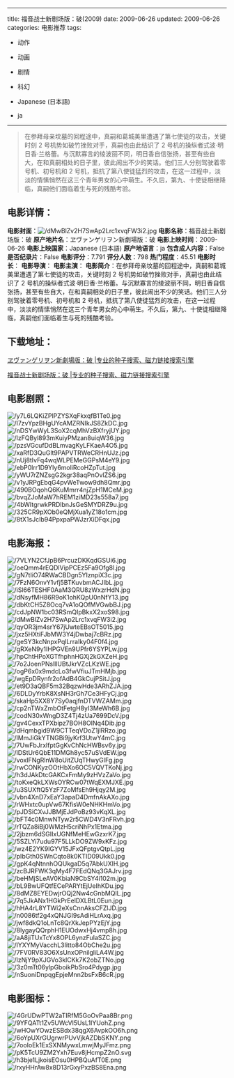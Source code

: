 
---
title: 福音战士新剧场版：破(2009)
date: 2009-06-26
updated: 2009-06-26
categories: 电影推荐
tags:
- 动作
- 动画
- 剧情
- 科幻

- Japanese (日本語)
- ja
---


> 在参拜母亲坟墓的回程途中，真嗣和葛城美里遭遇了第七使徒的攻击，关键时刻 2 号机势如破竹挫败对手，真嗣也由此结识了 2 号机的操纵者式波·明日香·兰格蕾。与沉默寡言的绫波丽不同，明日香自信张扬，甚至有些自大，在和真嗣相处的日子里，彼此闹出不少的笑话。他们三人分别驾驶着零号机、初号机和 2 号机，抵抗了第八使徒猛烈的攻击，在这一过程中，淡淡的情愫悄然在这三个青年男女的心中萌生。不久后，第九、十使徒相继降临，真嗣他们面临着生与死的残酷考验。

## **电影详情**：

**电影封面**：<img src="https://image.tmdb.org/t/p/w200/dMwBlZv2H7SwAp2Lrc1xvqFW3i2.jpg" alt="/dMwBlZv2H7SwAp2Lrc1xvqFW3i2.jpg" title="/dMwBlZv2H7SwAp2Lrc1xvqFW3i2.jpg">
**电影名称**：福音战士新剧场版：破
**原产地片名**：ヱヴァンゲリヲン新劇場版：破
**电影上映时间**：2009-06-26
**电影上映国家**：Japanese (日本語)
**原产地语言**：ja
**包含成人内容**：False
**是否纪录片**：False
**电影评分**：7.791
**评分人数**：798
**热门程度**：45.51
**电影时长**：
**电影导演**：
**电影主演**：
**电影简介**：在参拜母亲坟墓的回程途中，真嗣和葛城美里遭遇了第七使徒的攻击，关键时刻 2 号机势如破竹挫败对手，真嗣也由此结识了 2 号机的操纵者式波·明日香·兰格蕾。与沉默寡言的绫波丽不同，明日香自信张扬，甚至有些自大，在和真嗣相处的日子里，彼此闹出不少的笑话。他们三人分别驾驶着零号机、初号机和 2 号机，抵抗了第八使徒猛烈的攻击，在这一过程中，淡淡的情愫悄然在这三个青年男女的心中萌生。不久后，第九、十使徒相继降临，真嗣他们面临着生与死的残酷考验。

## **下载地址**：
[ヱヴァンゲリヲン新劇場版：破 |专业的种子搜索、磁力链接搜索引擎](https://movie.amd794.com:2083/?search=%E3%83%B1%E3%83%B4%E3%82%A1%E3%83%B3%E3%82%B2%E3%83%AA%E3%83%B2%E3%83%B3%E6%96%B0%E5%8A%87%E5%A0%B4%E7%89%88%EF%BC%9A%E7%A0%B4&ordering=&mode=match_phrase&page_size=10&page=1)

[福音战士新剧场版：破 |专业的种子搜索、磁力链接搜索引擎](https://movie.amd794.com:2083/?search=%E7%A6%8F%E9%9F%B3%E6%88%98%E5%A3%AB%E6%96%B0%E5%89%A7%E5%9C%BA%E7%89%88%EF%BC%9A%E7%A0%B4&ordering=&mode=match_phrase&page_size=10&page=1)
 

## **电影剧照**：
<img src="https://image.tmdb.org/t/p/original/y7L6LQKiZPlPZYSXqFkxqfB1Te0.jpg" alt="/y7L6LQKiZPlPZYSXqFkxqfB1Te0.jpg" title="/y7L6LQKiZPlPZYSXqFkxqfB1Te0.jpg"><img src="https://image.tmdb.org/t/p/original/l7zvYpzBHgUYcAMZRNIkJS8ZkDC.jpg" alt="/l7zvYpzBHgUYcAMZRNIkJS8ZkDC.jpg" title="/l7zvYpzBHgUYcAMZRNIkJS8ZkDC.jpg"><img src="https://image.tmdb.org/t/p/original/nDSYwWyL3SoX2cqMhVzBXfryjUY.jpg" alt="/nDSYwWyL3SoX2cqMhVzBXfryjUY.jpg" title="/nDSYwWyL3SoX2cqMhVzBXfryjUY.jpg"><img src="https://image.tmdb.org/t/p/original/lzFQByl893mKuiyPMzan8uiqW36.jpg" alt="/lzFQByl893mKuiyPMzan8uiqW36.jpg" title="/lzFQByl893mKuiyPMzan8uiqW36.jpg"><img src="https://image.tmdb.org/t/p/original/pzsVGcufDdBLmvagKyLFKaeA4O5.jpg" alt="/pzsVGcufDdBLmvagKyLFKaeA4O5.jpg" title="/pzsVGcufDdBLmvagKyLFKaeA4O5.jpg"><img src="https://image.tmdb.org/t/p/original/xaRfD3QuGlt9PAPVTRWeCRHnUJz.jpg" alt="/xaRfD3QuGlt9PAPVTRWeCRHnUJz.jpg" title="/xaRfD3QuGlt9PAPVTRWeCRHnUJz.jpg"><img src="https://image.tmdb.org/t/p/original/nUj8tIvFq4wqWLPEMeGGPsM4eY9.jpg" alt="/nUj8tIvFq4wqWLPEMeGGPsM4eY9.jpg" title="/nUj8tIvFq4wqWLPEMeGGPsM4eY9.jpg"><img src="https://image.tmdb.org/t/p/original/ebP0lrr1D9YIy6moliRcoHZpTut.jpg" alt="/ebP0lrr1D9YIy6moliRcoHZpTut.jpg" title="/ebP0lrr1D9YIy6moliRcoHZpTut.jpg"><img src="https://image.tmdb.org/t/p/original/yWU7rZNZsgG2kgr38aqPnOvlZS6.jpg" alt="/yWU7rZNZsgG2kgr38aqPnOvlZS6.jpg" title="/yWU7rZNZsgG2kgr38aqPnOvlZS6.jpg"><img src="https://image.tmdb.org/t/p/original/v1yJRPgEbqG4pvWeTwow9dh8Qmr.jpg" alt="/v1yJRPgEbqG4pvWeTwow9dh8Qmr.jpg" title="/v1yJRPgEbqG4pvWeTwow9dh8Qmr.jpg"><img src="https://image.tmdb.org/t/p/original/490BOqohQ6KuMmrr4njZpH1MCeM.jpg" alt="/490BOqohQ6KuMmrr4njZpH1MCeM.jpg" title="/490BOqohQ6KuMmrr4njZpH1MCeM.jpg"><img src="https://image.tmdb.org/t/p/original/bvqZJoMaW7hREM1ziMD23s558a7.jpg" alt="/bvqZJoMaW7hREM1ziMD23s558a7.jpg" title="/bvqZJoMaW7hREM1ziMD23s558a7.jpg"><img src="https://image.tmdb.org/t/p/original/4bWItgrwkPRDlbnJsGeSMYDRZ9u.jpg" alt="/4bWItgrwkPRDlbnJsGeSMYDRZ9u.jpg" title="/4bWItgrwkPRDlbnJsGeSMYDRZ9u.jpg"><img src="https://image.tmdb.org/t/p/original/325CR9pXOb0eQMjXua1yZ18o1cm.jpg" alt="/325CR9pXOb0eQMjXua1yZ18o1cm.jpg" title="/325CR9pXOb0eQMjXua1yZ18o1cm.jpg"><img src="https://image.tmdb.org/t/p/original/8tX1sJcIb94PpxpaPWJzrXiDFqx.jpg" alt="/8tX1sJcIb94PpxpaPWJzrXiDFqx.jpg" title="/8tX1sJcIb94PpxpaPWJzrXiDFqx.jpg">

## **电影海报**：
<img src="https://image.tmdb.org/t/p/original/7VLYN2CfJpB6PrcuzDKKqdGSUi6.jpg" alt="/7VLYN2CfJpB6PrcuzDKKqdGSUi6.jpg" title="/7VLYN2CfJpB6PrcuzDKKqdGSUi6.jpg"><img src="https://image.tmdb.org/t/p/original/oeQmm4rEQDlVipPCEz5Fa9Ofg8l.jpg" alt="/oeQmm4rEQDlVipPCEz5Fa9Ofg8l.jpg" title="/oeQmm4rEQDlVipPCEz5Fa9Ofg8l.jpg"><img src="https://image.tmdb.org/t/p/original/gN7tIiO74RWaCBDgn5YIznpiX3c.jpg" alt="/gN7tIiO74RWaCBDgn5YIznpiX3c.jpg" title="/gN7tIiO74RWaCBDgn5YIznpiX3c.jpg"><img src="https://image.tmdb.org/t/p/original/7FzN6OnvY1vfj5BTKuvbmACJIbL.jpg" alt="/7FzN6OnvY1vfj5BTKuvbmACJIbL.jpg" title="/7FzN6OnvY1vfj5BTKuvbmACJIbL.jpg"><img src="https://image.tmdb.org/t/p/original/iSl66TESHF0AaM3QRU8zWxzrHdN.jpg" alt="/iSl66TESHF0AaM3QRU8zWxzrHdN.jpg" title="/iSl66TESHF0AaM3QRU8zWxzrHdN.jpg"><img src="https://image.tmdb.org/t/p/original/dNsyfMH86R9oK1ohKQpU0nNfY13.jpg" alt="/dNsyfMH86R9oK1ohKQpU0nNfY13.jpg" title="/dNsyfMH86R9oK1ohKQpU0nNfY13.jpg"><img src="https://image.tmdb.org/t/p/original/dbKtCH5Z8Ocq7vA1oQOfMVGwbBJ.jpg" alt="/dbKtCH5Z8Ocq7vA1oQOfMVGwbBJ.jpg" title="/dbKtCH5Z8Ocq7vA1oQOfMVGwbBJ.jpg"><img src="https://image.tmdb.org/t/p/original/cdJpNW1bc03RSmQIpBkxX2xoS98.jpg" alt="/cdJpNW1bc03RSmQIpBkxX2xoS98.jpg" title="/cdJpNW1bc03RSmQIpBkxX2xoS98.jpg"><img src="https://image.tmdb.org/t/p/original/dMwBlZv2H7SwAp2Lrc1xvqFW3i2.jpg" alt="/dMwBlZv2H7SwAp2Lrc1xvqFW3i2.jpg" title="/dMwBlZv2H7SwAp2Lrc1xvqFW3i2.jpg"><img src="https://image.tmdb.org/t/p/original/qyOR3jm4srY67jUwteEBsOT5015.jpg" alt="/qyOR3jm4srY67jUwteEBsOT5015.jpg" title="/qyOR3jm4srY67jUwteEBsOT5015.jpg"><img src="https://image.tmdb.org/t/p/original/jxz5HXtiFJbMW3Y4jDwbaj7cBRz.jpg" alt="/jxz5HXtiFJbMW3Y4jDwbaj7cBRz.jpg" title="/jxz5HXtiFJbMW3Y4jDwbaj7cBRz.jpg"><img src="https://image.tmdb.org/t/p/original/geSY3kcNnpxPqlLrraIky04F0f4.jpg" alt="/geSY3kcNnpxPqlLrraIky04F0f4.jpg" title="/geSY3kcNnpxPqlLrraIky04F0f4.jpg"><img src="https://image.tmdb.org/t/p/original/gRXeN9y1IHPGVEn9UPfr6YSYPLw.jpg" alt="/gRXeN9y1IHPGVEn9UPfr6YSYPLw.jpg" title="/gRXeN9y1IHPGVEn9UPfr6YSYPLw.jpg"><img src="https://image.tmdb.org/t/p/original/hpChtHPoXGTfhphnHGXj2kGXZeH.jpg" alt="/hpChtHPoXGTfhphnHGXj2kGXZeH.jpg" title="/hpChtHPoXGTfhphnHGXj2kGXZeH.jpg"><img src="https://image.tmdb.org/t/p/original/7o2JoenPNslllUBtJkrVZcLKzWE.jpg" alt="/7o2JoenPNslllUBtJkrVZcLKzWE.jpg" title="/7o2JoenPNslllUBtJkrVZcLKzWE.jpg"><img src="https://image.tmdb.org/t/p/original/ogP6x0x9mdcLo3fwVfiuJTmHMjb.jpg" alt="/ogP6x0x9mdcLo3fwVfiuJTmHMjb.jpg" title="/ogP6x0x9mdcLo3fwVfiuJTmHMjb.jpg"><img src="https://image.tmdb.org/t/p/original/wgEpDRynfr2ofAdB4GkCujPSitJ.jpg" alt="/wgEpDRynfr2ofAdB4GkCujPSitJ.jpg" title="/wgEpDRynfr2ofAdB4GkCujPSitJ.jpg"><img src="https://image.tmdb.org/t/p/original/et9D3aQBF5m32BqzwHde3ARhZJA.jpg" alt="/et9D3aQBF5m32BqzwHde3ARhZJA.jpg" title="/et9D3aQBF5m32BqzwHde3ARhZJA.jpg"><img src="https://image.tmdb.org/t/p/original/6DLDyYrbK8XsNH3rGh7Ce3HFyCj.jpg" alt="/6DLDyYrbK8XsNH3rGh7Ce3HFyCj.jpg" title="/6DLDyYrbK8XsNH3rGh7Ce3HFyCj.jpg"><img src="https://image.tmdb.org/t/p/original/skaHp5XX8Y7Sy0aqjfnDTVWZAMm.jpg" alt="/skaHp5XX8Y7Sy0aqjfnDTVWZAMm.jpg" title="/skaHp5XX8Y7Sy0aqjfnDTVWZAMm.jpg"><img src="https://image.tmdb.org/t/p/original/cp2nTWxZmbOtFetgH8yI3MeWh6B.jpg" alt="/cp2nTWxZmbOtFetgH8yI3MeWh6B.jpg" title="/cp2nTWxZmbOtFetgH8yI3MeWh6B.jpg"><img src="https://image.tmdb.org/t/p/original/codN30xWngD3Z4Tj4zUa7699DcV.jpg" alt="/codN30xWngD3Z4Tj4zUa7699DcV.jpg" title="/codN30xWngD3Z4Tj4zUa7699DcV.jpg"><img src="https://image.tmdb.org/t/p/original/gv4CexxTPXbipz7BOH8OINq4Dib.jpg" alt="/gv4CexxTPXbipz7BOH8OINq4Dib.jpg" title="/gv4CexxTPXbipz7BOH8OINq4Dib.jpg"><img src="https://image.tmdb.org/t/p/original/dHqmbgid9W9CTTeqVDoZ1jlRRzo.jpg" alt="/dHqmbgid9W9CTTeqVDoZ1jlRRzo.jpg" title="/dHqmbgid9W9CTTeqVDoZ1jlRRzo.jpg"><img src="https://image.tmdb.org/t/p/original/lMmJiGkYTNGBi9jyKrf3UtwY4mC.jpg" alt="/lMmJiGkYTNGBi9jyKrf3UtwY4mC.jpg" title="/lMmJiGkYTNGBi9jyKrf3UtwY4mC.jpg"><img src="https://image.tmdb.org/t/p/original/7UwFbJrxlfptGgKvChNcHWBsv6y.jpg" alt="/7UwFbJrxlfptGgKvChNcHWBsv6y.jpg" title="/7UwFbJrxlfptGgKvChNcHWBsv6y.jpg"><img src="https://image.tmdb.org/t/p/original/lDStUr6QbE11DMGh8yc57uSVdEW.jpg" alt="/lDStUr6QbE11DMGh8yc57uSVdEW.jpg" title="/lDStUr6QbE11DMGh8yc57uSVdEW.jpg"><img src="https://image.tmdb.org/t/p/original/voxIFNgRlnW8oUitZUqTHwyGIFg.jpg" alt="/voxIFNgRlnW8oUitZUqTHwyGIFg.jpg" title="/voxIFNgRlnW8oUitZUqTHwyGIFg.jpg"><img src="https://image.tmdb.org/t/p/original/rwCONKyzOOtHbXo6OC5VQVTKoNj.jpg" alt="/rwCONKyzOOtHbXo6OC5VQVTKoNj.jpg" title="/rwCONKyzOOtHbXo6OC5VQVTKoNj.jpg"><img src="https://image.tmdb.org/t/p/original/h3dJAkDtcGAKCxFmMy9zHVzZaVo.jpg" alt="/h3dJAkDtcGAKCxFmMy9zHVzZaVo.jpg" title="/h3dJAkDtcGAKCxFmMy9zHVzZaVo.jpg"><img src="https://image.tmdb.org/t/p/original/toKxeQkLXWsOYRCw07tWqEXMJXE.jpg" alt="/toKxeQkLXWsOYRCw07tWqEXMJXE.jpg" title="/toKxeQkLXWsOYRCw07tWqEXMJXE.jpg"><img src="https://image.tmdb.org/t/p/original/u3SUXftQ5YzF7ZoMfsEh9Hjqy2M.jpg" alt="/u3SUXftQ5YzF7ZoMfsEh9Hjqy2M.jpg" title="/u3SUXftQ5YzF7ZoMfsEh9Hjqy2M.jpg"><img src="https://image.tmdb.org/t/p/original/vbn4XnD7xEaY3apaD4DmfnAkAXo.jpg" alt="/vbn4XnD7xEaY3apaD4DmfnAkAXo.jpg" title="/vbn4XnD7xEaY3apaD4DmfnAkAXo.jpg"><img src="https://image.tmdb.org/t/p/original/rWHxtc0upVw67KfisW0eNHKHmVo.jpg" alt="/rWHxtc0upVw67KfisW0eNHKHmVo.jpg" title="/rWHxtc0upVw67KfisW0eNHKHmVo.jpg"><img src="https://image.tmdb.org/t/p/original/pJDSiCXvJJBMjEJdPoBz93vKqXL.jpg" alt="/pJDSiCXvJJBMjEJdPoBz93vKqXL.jpg" title="/pJDSiCXvJJBMjEJdPoBz93vKqXL.jpg"><img src="https://image.tmdb.org/t/p/original/bFT4c0MnwNTyw2r5CWD4V3nFRvh.jpg" alt="/bFT4c0MnwNTyw2r5CWD4V3nFRvh.jpg" title="/bFT4c0MnwNTyw2r5CWD4V3nFRvh.jpg"><img src="https://image.tmdb.org/t/p/original/rTQZa8iBj0WMzH5criNhPx1Etma.jpg" alt="/rTQZa8iBj0WMzH5criNhPx1Etma.jpg" title="/rTQZa8iBj0WMzH5criNhPx1Etma.jpg"><img src="https://image.tmdb.org/t/p/original/2jbzm6dSGIIxUGNfMeHEwGzxrK7.jpg" alt="/2jbzm6dSGIIxUGNfMeHEwGzxrK7.jpg" title="/2jbzm6dSGIIxUGNfMeHEwGzxrK7.jpg"><img src="https://image.tmdb.org/t/p/original/5SZLYi7udu97F5LLkDO9ZW9xKFz.jpg" alt="/5SZLYi7udu97F5LLkDO9ZW9xKFz.jpg" title="/5SZLYi7udu97F5LLkDO9ZW9xKFz.jpg"><img src="https://image.tmdb.org/t/p/original/wz4E2YK9IGYV15JFxQFptgvQtpL.jpg" alt="/wz4E2YK9IGYV15JFxQFptgvQtpL.jpg" title="/wz4E2YK9IGYV15JFxQFptgvQtpL.jpg"><img src="https://image.tmdb.org/t/p/original/pIbGth0SWnCqto8k0KTID09Ukk0.jpg" alt="/pIbGth0SWnCqto8k0KTID09Ukk0.jpg" title="/pIbGth0SWnCqto8k0KTID09Ukk0.jpg"><img src="https://image.tmdb.org/t/p/original/gpK4qNtnnhOQUkgaD5q7AbkUXlH.jpg" alt="/gpK4qNtnnhOQUkgaD5q7AbkUXlH.jpg" title="/gpK4qNtnnhOQUkgaD5q7AbkUXlH.jpg"><img src="https://image.tmdb.org/t/p/original/zcBJRFWK3qMy4F7FEdQNq3GAJrv.jpg" alt="/zcBJRFWK3qMy4F7FEdQNq3GAJrv.jpg" title="/zcBJRFWK3qMy4F7FEdQNq3GAJrv.jpg"><img src="https://image.tmdb.org/t/p/original/beHMjSLeAV0KbiaN9CbSY4i102m.jpg" alt="/beHMjSLeAV0KbiaN9CbSY4i102m.jpg" title="/beHMjSLeAV0KbiaN9CbSY4i102m.jpg"><img src="https://image.tmdb.org/t/p/original/bL9BwUFQtfECePARYtEjUeIhKDu.jpg" alt="/bL9BwUFQtfECePARYtEjUeIhKDu.jpg" title="/bL9BwUFQtfECePARYtEjUeIhKDu.jpg"><img src="https://image.tmdb.org/t/p/original/8dMZ8EYEDwjrOQj2Nw4cGnbMQlL.jpg" alt="/8dMZ8EYEDwjrOQj2Nw4cGnbMQlL.jpg" title="/8dMZ8EYEDwjrOQj2Nw4cGnbMQlL.jpg"><img src="https://image.tmdb.org/t/p/original/7q5JkANx1HGkPrEelDXLBtL0Eun.jpg" alt="/7q5JkANx1HGkPrEelDXLBtL0Eun.jpg" title="/7q5JkANx1HGkPrEelDXLBtL0Eun.jpg"><img src="https://image.tmdb.org/t/p/original/hHA4rL8YTWi2eXsCnnAksCFZlJD.jpg" alt="/hHA4rL8YTWi2eXsCnnAksCFZlJD.jpg" title="/hHA4rL8YTWi2eXsCnnAksCFZlJD.jpg"><img src="https://image.tmdb.org/t/p/original/n0086tf2g4xQNJGI9sAdiHLrAxq.jpg" alt="/n0086tf2g4xQNJGI9sAdiHLrAxq.jpg" title="/n0086tf2g4xQNJGI9sAdiHLrAxq.jpg"><img src="https://image.tmdb.org/t/p/original/jwf8dkQ1oLnTc8QrXkJepPYzEjY.jpg" alt="/jwf8dkQ1oLnTc8QrXkJepPYzEjY.jpg" title="/jwf8dkQ1oLnTc8QrXkJepPYzEjY.jpg"><img src="https://image.tmdb.org/t/p/original/8lygayQQrphH1EUOdwxHj4vmp8h.jpg" alt="/8lygayQQrphH1EUOdwxHj4vmp8h.jpg" title="/8lygayQQrphH1EUOdwxHj4vmp8h.jpg"><img src="https://image.tmdb.org/t/p/original/aA8jiTUxTcYx8OPL6ynzFuIaSZC.jpg" alt="/aA8jiTUxTcYx8OPL6ynzFuIaSZC.jpg" title="/aA8jiTUxTcYx8OPL6ynzFuIaSZC.jpg"><img src="https://image.tmdb.org/t/p/original/lYXYMyVacchL3Iitto84ObChe2u.jpg" alt="/lYXYMyVacchL3Iitto84ObChe2u.jpg" title="/lYXYMyVacchL3Iitto84ObChe2u.jpg"><img src="https://image.tmdb.org/t/p/original/7FV0RV83O6XsUnxOPnilgliLA4W.jpg" alt="/7FV0RV83O6XsUnxOPnilgliLA4W.jpg" title="/7FV0RV83O6XsUnxOPnilgliLA4W.jpg"><img src="https://image.tmdb.org/t/p/original/lzNjY9pXJGVo3klCKk7K2obZTNo.jpg" alt="/lzNjY9pXJGVo3klCKk7K2obZTNo.jpg" title="/lzNjY9pXJGVo3klCKk7K2obZTNo.jpg"><img src="https://image.tmdb.org/t/p/original/3z0mTt06ylpGboikPbSro4Pdygp.jpg" alt="/3z0mTt06ylpGboikPbSro4Pdygp.jpg" title="/3z0mTt06ylpGboikPbSro4Pdygp.jpg"><img src="https://image.tmdb.org/t/p/original/nSuoniDnpqgEpjeMnn2bsFxB6cR.jpg" alt="/nSuoniDnpqgEpjeMnn2bsFxB6cR.jpg" title="/nSuoniDnpqgEpjeMnn2bsFxB6cR.jpg">

## **电影图标**：
<img src="https://image.tmdb.org/t/p/original/4GrUDwPTW2aTIRfM5GoOvPaa8Br.png" alt="/4GrUDwPTW2aTIRfM5GoOvPaa8Br.png" title="/4GrUDwPTW2aTIRfM5GoOvPaa8Br.png"><img src="https://image.tmdb.org/t/p/original/9YFQATt1Zv5UWcVl5UsL1lYUohZ.png" alt="/9YFQATt1Zv5UWcVl5UsL1lYUohZ.png" title="/9YFQATt1Zv5UWcVl5UsL1lYUohZ.png"><img src="https://image.tmdb.org/t/p/original/wHOwYOwzESBdx38qgX6AvpkOO6h.png" alt="/wHOwYOwzESBdx38qgX6AvpkOO6h.png" title="/wHOwYOwzESBdx38qgX6AvpkOO6h.png"><img src="https://image.tmdb.org/t/p/original/6oYpUXrGUgrwrPUvVjkAZDbSKNY.png" alt="/6oYpUXrGUgrwrPUvVjkAZDbSKNY.png" title="/6oYpUXrGUgrwrPUvVjkAZDbSKNY.png"><img src="https://image.tmdb.org/t/p/original/7ooIoEk1ExSXNMywxLmwjMyJFmz.png" alt="/7ooIoEk1ExSXNMywxLmwjMyJFmz.png" title="/7ooIoEk1ExSXNMywxLmwjMyJFmz.png"><img src="https://image.tmdb.org/t/p/original/pK5TcU9ZM2Yxh7Euv8jHcmpZ2nO.svg" alt="/pK5TcU9ZM2Yxh7Euv8jHcmpZ2nO.svg" title="/pK5TcU9ZM2Yxh7Euv8jHcmpZ2nO.svg"><img src="https://image.tmdb.org/t/p/original/h3bje1LjkoisEOsu0HPBQuAfT0E.png" alt="/h3bje1LjkoisEOsu0HPBQuAfT0E.png" title="/h3bje1LjkoisEOsu0HPBQuAfT0E.png"><img src="https://image.tmdb.org/t/p/original/rxyHHrAw8x8D13rGxyPxzBS8Ena.png" alt="/rxyHHrAw8x8D13rGxyPxzBS8Ena.png" title="/rxyHHrAw8x8D13rGxyPxzBS8Ena.png">
